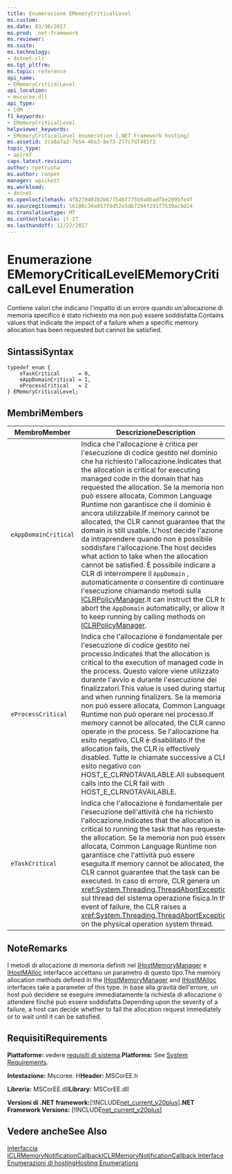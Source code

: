 ```yaml
---
title: Enumerazione EMemoryCriticalLevel
ms.custom: 
ms.date: 03/30/2017
ms.prod: .net-framework
ms.reviewer: 
ms.suite: 
ms.technology:
- dotnet-clr
ms.tgt_pltfrm: 
ms.topic: reference
api_name:
- EMemoryCriticalLevel
api_location:
- mscoree.dll
api_type:
- COM
f1_keywords:
- EMemoryCriticalLevel
helpviewer_keywords:
- EMemoryCriticalLevel enumeration [.NET Framework hosting]
ms.assetid: 2ca8a7a2-7b54-4ba3-8e73-277c7df485f3
topic_type:
- apiref
caps.latest.revision: 
author: rpetrusha
ms.author: ronpet
manager: wpickett
ms.workload:
- dotnet
ms.openlocfilehash: 4fb279402b2b677546f775b9a8badfbe2095fe4f
ms.sourcegitcommit: 16186c34a957fdd52e5db7294f291f7530ac9d24
ms.translationtype: MT
ms.contentlocale: it-IT
ms.lasthandoff: 12/22/2017
---
```

# <a name="ememorycriticallevel-enumeration"></a><span data-ttu-id="5d003-102">Enumerazione EMemoryCriticalLevel</span><span class="sxs-lookup"><span data-stu-id="5d003-102">EMemoryCriticalLevel Enumeration</span></span>
<span data-ttu-id="5d003-103">Contiene valori che indicano l'impatto di un errore quando un'allocazione di memoria specifico è stato richiesto ma non può essere soddisfatta.</span><span class="sxs-lookup"><span data-stu-id="5d003-103">Contains values that indicate the impact of a failure when a specific memory allocation has been requested but cannot be satisfied.</span></span>  
  
## <a name="syntax"></a><span data-ttu-id="5d003-104">Sintassi</span><span class="sxs-lookup"><span data-stu-id="5d003-104">Syntax</span></span>  
  
```  
typedef enum {  
    eTaskCritical      = 0,  
    eAppDomainCritical = 1,  
    eProcessCritical   = 2  
} EMemoryCriticalLevel;  
```  
  
## <a name="members"></a><span data-ttu-id="5d003-105">Membri</span><span class="sxs-lookup"><span data-stu-id="5d003-105">Members</span></span>  
  
|<span data-ttu-id="5d003-106">Membro</span><span class="sxs-lookup"><span data-stu-id="5d003-106">Member</span></span>|<span data-ttu-id="5d003-107">Descrizione</span><span class="sxs-lookup"><span data-stu-id="5d003-107">Description</span></span>|  
|------------|-----------------|  
|`eAppDomainCritical`|<span data-ttu-id="5d003-108">Indica che l'allocazione è critica per l'esecuzione di codice gestito nel dominio che ha richiesto l'allocazione.</span><span class="sxs-lookup"><span data-stu-id="5d003-108">Indicates that the allocation is critical for executing managed code in the domain that has requested the allocation.</span></span> <span data-ttu-id="5d003-109">Se la memoria non può essere allocata, Common Language Runtime non garantisce che il dominio è ancora utilizzabile.</span><span class="sxs-lookup"><span data-stu-id="5d003-109">If memory cannot be allocated, the CLR cannot guarantee that the domain is still usable.</span></span> <span data-ttu-id="5d003-110">L'host decide l'azione da intraprendere quando non è possibile soddisfare l'allocazione.</span><span class="sxs-lookup"><span data-stu-id="5d003-110">The host decides what action to take when the allocation cannot be satisfied.</span></span> <span data-ttu-id="5d003-111">È possibile indicare a CLR di interrompere il `AppDomain` , automaticamente o consentire di continuare l'esecuzione chiamando metodi sulla [ICLRPolicyManager](../../../../docs/framework/unmanaged-api/hosting/iclrpolicymanager-interface.md).</span><span class="sxs-lookup"><span data-stu-id="5d003-111">It can instruct the CLR to abort the `AppDomain` automatically, or allow it to keep running by calling methods on [ICLRPolicyManager](../../../../docs/framework/unmanaged-api/hosting/iclrpolicymanager-interface.md).</span></span>|  
|`eProcessCritical`|<span data-ttu-id="5d003-112">Indica che l'allocazione è fondamentale per l'esecuzione di codice gestito nel processo.</span><span class="sxs-lookup"><span data-stu-id="5d003-112">Indicates that the allocation is critical to the execution of managed code in the process.</span></span> <span data-ttu-id="5d003-113">Questo valore viene utilizzato durante l'avvio e durante l'esecuzione dei finalizzatori.</span><span class="sxs-lookup"><span data-stu-id="5d003-113">This value is used during startup and when running finalizers.</span></span> <span data-ttu-id="5d003-114">Se la memoria non può essere allocata, Common Language Runtime non può operare nel processo.</span><span class="sxs-lookup"><span data-stu-id="5d003-114">If memory cannot be allocated, the CLR cannot operate in the process.</span></span> <span data-ttu-id="5d003-115">Se l'allocazione ha esito negativo, CLR è disabilitato.</span><span class="sxs-lookup"><span data-stu-id="5d003-115">If the allocation fails, the CLR is effectively disabled.</span></span> <span data-ttu-id="5d003-116">Tutte le chiamate successive a CLR esito negativo con HOST_E_CLRNOTAVAILABLE.</span><span class="sxs-lookup"><span data-stu-id="5d003-116">All subsequent calls into the CLR fail with HOST_E_CLRNOTAVAILABLE.</span></span>|  
|`eTaskCritical`|<span data-ttu-id="5d003-117">Indica che l'allocazione è fondamentale per l'esecuzione dell'attività che ha richiesto l'allocazione.</span><span class="sxs-lookup"><span data-stu-id="5d003-117">Indicates that the allocation is critical to running the task that has requested the allocation.</span></span> <span data-ttu-id="5d003-118">Se la memoria non può essere allocata, Common Language Runtime non garantisce che l'attività può essere eseguita.</span><span class="sxs-lookup"><span data-stu-id="5d003-118">If memory cannot be allocated, the CLR cannot guarantee that the task can be executed.</span></span> <span data-ttu-id="5d003-119">In caso di errore, CLR genera un <xref:System.Threading.ThreadAbortException> sul thread del sistema operazione fisica.</span><span class="sxs-lookup"><span data-stu-id="5d003-119">In the event of failure, the CLR raises a <xref:System.Threading.ThreadAbortException> on the physical operation system thread.</span></span>|  
  
## <a name="remarks"></a><span data-ttu-id="5d003-120">Note</span><span class="sxs-lookup"><span data-stu-id="5d003-120">Remarks</span></span>  
 <span data-ttu-id="5d003-121">I metodi di allocazione di memoria definiti nel [IHostMemoryManager](../../../../docs/framework/unmanaged-api/hosting/ihostmemorymanager-interface.md) e [IHostMAlloc](../../../../docs/framework/unmanaged-api/hosting/ihostmalloc-interface.md) interfacce accettano un parametro di questo tipo.</span><span class="sxs-lookup"><span data-stu-id="5d003-121">The memory allocation methods defined in the [IHostMemoryManager](../../../../docs/framework/unmanaged-api/hosting/ihostmemorymanager-interface.md) and [IHostMAlloc](../../../../docs/framework/unmanaged-api/hosting/ihostmalloc-interface.md) interfaces take a parameter of this type.</span></span> <span data-ttu-id="5d003-122">In base alla gravità dell'errore, un host può decidere se eseguire immediatamente la richiesta di allocazione o attendere finché può essere soddisfatta.</span><span class="sxs-lookup"><span data-stu-id="5d003-122">Depending upon the severity of a failure, a host can decide whether to fail the allocation request immediately or to wait until it can be satisfied.</span></span>  
  
## <a name="requirements"></a><span data-ttu-id="5d003-123">Requisiti</span><span class="sxs-lookup"><span data-stu-id="5d003-123">Requirements</span></span>  
 <span data-ttu-id="5d003-124">**Piattaforme:** vedere [requisiti di sistema](../../../../docs/framework/get-started/system-requirements.md).</span><span class="sxs-lookup"><span data-stu-id="5d003-124">**Platforms:** See [System Requirements](../../../../docs/framework/get-started/system-requirements.md).</span></span>  
  
 <span data-ttu-id="5d003-125">**Intestazione:** Mscoree. H</span><span class="sxs-lookup"><span data-stu-id="5d003-125">**Header:** MSCorEE.h</span></span>  
  
 <span data-ttu-id="5d003-126">**Libreria:** MSCorEE.dll</span><span class="sxs-lookup"><span data-stu-id="5d003-126">**Library:** MSCorEE.dll</span></span>  
  
 <span data-ttu-id="5d003-127">**Versioni di .NET framework:**[!INCLUDE[net_current_v20plus](../../../../includes/net-current-v20plus-md.md)]</span><span class="sxs-lookup"><span data-stu-id="5d003-127">**.NET Framework Versions:** [!INCLUDE[net_current_v20plus](../../../../includes/net-current-v20plus-md.md)]</span></span>  
  
## <a name="see-also"></a><span data-ttu-id="5d003-128">Vedere anche</span><span class="sxs-lookup"><span data-stu-id="5d003-128">See Also</span></span>  
 [<span data-ttu-id="5d003-129">Interfaccia ICLRMemoryNotificationCallback</span><span class="sxs-lookup"><span data-stu-id="5d003-129">ICLRMemoryNotificationCallback Interface</span></span>](../../../../docs/framework/unmanaged-api/hosting/iclrmemorynotificationcallback-interface.md)  
 [<span data-ttu-id="5d003-130">Enumerazioni di hosting</span><span class="sxs-lookup"><span data-stu-id="5d003-130">Hosting Enumerations</span></span>](../../../../docs/framework/unmanaged-api/hosting/hosting-enumerations.md)
